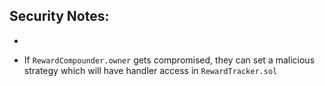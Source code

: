 ## Security Notes:

-

- If `RewardCompounder.owner` gets compromised, they can set a malicious strategy which will have handler access in `RewardTracker.sol`
